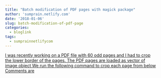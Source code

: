```yaml
---
title: "Batch modification of PDF pages with magick package"
author: 'sumprain.netlify.com'
date: '2018-01-06'
slug: batch-modification-of-pdf-page
categories:
  - bloglink
tags:
  - sumprainnetlifycom
---
```


[I was recently working on a PDF file with 60 odd pages and I had to crop the lower border of the pages. The PDF pages are loaded as vector of image object We run the following command to crop each page from below Comments are<i class="fas fa-external-link-alt"></i>](https://sumprain.netlify.com/post/magick/)

